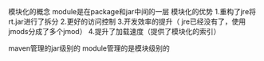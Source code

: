 模块化的概念
module是在package和jar中间的一层
模块化的优势
1.重构了jre将rt.jar进行了拆分
2.更好的访问控制
3.开发效率的提升（
jre已经没有了，使用jmods分成了多个jmod）
4.提升了加载速度（提供了模块化的索引）

maven管理的jar级别的
module管理的是模块级别的

